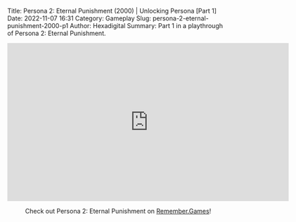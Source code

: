 Title: Persona 2: Eternal Punishment (2000) | Unlocking Persona [Part 1]
Date: 2022-11-07 16:31
Category: Gameplay
Slug: persona-2-eternal-punishment-2000-p1
Author: Hexadigital
Summary: Part 1 in a playthrough of Persona 2: Eternal Punishment.

<center><iframe src="https://www.youtube.com/embed/36HIHfsQHUU?feature=oembed" allow="accelerometer; autoplay; encrypted-media; gyroscope; picture-in-picture" width="640" height="360" frameborder="0"></iframe>

Check out Persona 2: Eternal Punishment on [Remember.Games](https://remember.games/game/4628/persona-2-eternal-punishment/)!</center>

